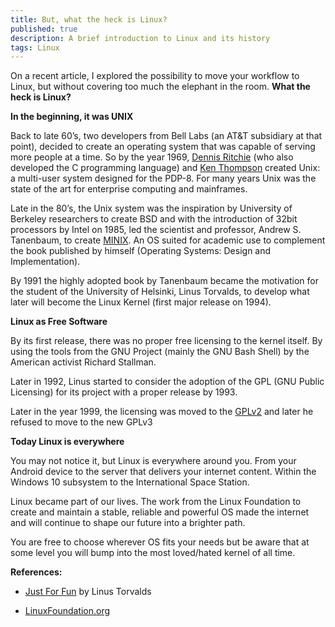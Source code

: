 ```yaml
---
title: But, what the heck is Linux?
published: true
description: A brief introduction to Linux and its history
tags: Linux
---
```


On a recent article, I explored the possibility to move your workflow to Linux, but without covering too much the elephant in the room.
__What the heck is Linux?__

**In the beginning, it was UNIX**

Back to late 60’s, two developers from Bell Labs (an AT&T subsidiary at that point), decided to create an operating system that was capable of serving more people at a time. So by the year 1969, [Dennis Ritchie](https://en.wikipedia.org/wiki/Dennis_Ritchie) (who also developed the C programming language) and [Ken Thompson](https://en.wikipedia.org/wiki/Ken_Thompson) created Unix: a multi-user system designed for the PDP-8.
For many years Unix was the state of the art for enterprise computing and mainframes.

Late in the 80’s, the Unix system was the inspiration by University of Berkeley researchers to create BSD and with the introduction of 32bit processors by Intel on 1985, led the scientist and professor, Andrew S. Tanenbaum, to create [MINIX](http://www.minix3.org/). An OS suited for academic use to complement the book published by himself (Operating Systems: Design and Implementation).

By 1991 the highly adopted book by Tanenbaum became the motivation for the student of the University of Helsinki, Linus Torvalds, to develop what later will become the Linux Kernel (first major release on 1994).

**Linux as Free Software**

By its first release, there was no proper free licensing to the kernel itself. By using the tools from the GNU Project (mainly the GNU Bash Shell) by the American activist Richard Stallman. 

Later in 1992, Linus started to consider the adoption of the GPL (GNU Public Licensing) for its project with a proper release by 1993.

Later in the year 1999, the licensing was moved to the [GPLv2](https://www.gnu.org/licenses/old-licenses/gpl-2.0.en.html) and later he refused to move to the new GPLv3 

**Today Linux is everywhere**

You may not notice it, but Linux is everywhere around you. From your Android device to the server that delivers your internet content. Within the Windows 10 subsystem to the International Space Station.

Linux became part of our lives. The work from the Linux Foundation to create and maintain a stable, reliable and powerful OS made the internet and will continue to shape our future into a brighter path. 

You are free to choose wherever OS fits your needs but be aware that at some level you will bump into the most loved/hated kernel of all time.

__References:__

* [Just For Fun](https://www.amazon.com/Just-Fun-Story-Accidental-Revolutionary/dp/0066620732) by Linus Torvalds

* [LinuxFoundation.org](https://www.linuxfoundation.org/)